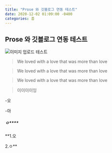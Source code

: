 ```yaml
---
title: "Prose 와 깃블로그 연동 테스트"
date: 2020-12-02 01:09:00 -0400
categories: 흠
---
```

## Prose 와 깃블로그 연동 테스트

![이미지 업로드 테스트]({{site.baseurl}}/_posts/이미지.png)

> We loved with a love that was more than love

> We loved with a love that was more than love

> We loved with a love that was more than love

> 이이이이잉

-오


-아

##### ㅇ****


**1.오


2.ㅇ**
